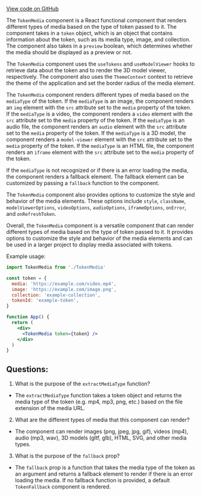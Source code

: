 [View code on GitHub](zoo-labs/zoo/blob/master/ui/src/components/TokenMedia/index.tsx)

The `TokenMedia` component is a React functional component that renders different types of media based on the type of token passed to it. The component takes in a `token` object, which is an object that contains information about the token, such as its media type, image, and collection. The component also takes in a `preview` boolean, which determines whether the media should be displayed as a preview or not. 

The `TokenMedia` component uses the `useTokens` and `useModelViewer` hooks to retrieve data about the token and to render the 3D model viewer, respectively. The component also uses the `ThemeContext` context to retrieve the theme of the application and set the border radius of the media element. 

The `TokenMedia` component renders different types of media based on the `mediaType` of the token. If the `mediaType` is an image, the component renders an `img` element with the `src` attribute set to the `media` property of the token. If the `mediaType` is a video, the component renders a `video` element with the `src` attribute set to the `media` property of the token. If the `mediaType` is an audio file, the component renders an `audio` element with the `src` attribute set to the `media` property of the token. If the `mediaType` is a 3D model, the component renders a `model-viewer` element with the `src` attribute set to the `media` property of the token. If the `mediaType` is an HTML file, the component renders an `iframe` element with the `src` attribute set to the `media` property of the token. 

If the `mediaType` is not recognized or if there is an error loading the media, the component renders a fallback element. The fallback element can be customized by passing a `fallback` function to the component. 

The `TokenMedia` component also provides options to customize the style and behavior of the media elements. These options include `style`, `className`, `modelViewerOptions`, `videoOptions`, `audioOptions`, `iframeOptions`, `onError`, and `onRefreshToken`. 

Overall, the `TokenMedia` component is a versatile component that can render different types of media based on the type of token passed to it. It provides options to customize the style and behavior of the media elements and can be used in a larger project to display media associated with tokens. 

Example usage:

```jsx
import TokenMedia from './TokenMedia'

const token = {
  media: 'https://example.com/video.mp4',
  image: 'https://example.com/image.png',
  collection: 'example-collection',
  tokenId: 'example-token',
}

function App() {
  return (
    <div>
      <TokenMedia token={token} />
    </div>
  )
}
```
## Questions: 
 1. What is the purpose of the `extractMediaType` function?
- The `extractMediaType` function takes a token object and returns the media type of the token (e.g. mp4, mp3, png, etc.) based on the file extension of the media URL.

2. What are the different types of media that this component can render?
- The component can render images (png, jpeg, jpg, gif), videos (mp4), audio (mp3, wav), 3D models (gltf, glb), HTML, SVG, and other media types.

3. What is the purpose of the `fallback` prop?
- The `fallback` prop is a function that takes the media type of the token as an argument and returns a fallback element to render if there is an error loading the media. If no fallback function is provided, a default `TokenFallback` component is rendered.